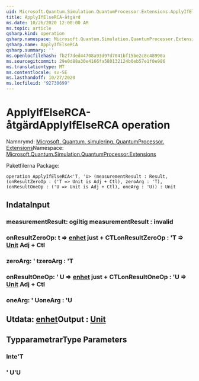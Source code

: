 ```yaml
---
uid: Microsoft.Quantum.Simulation.QuantumProcessor.Extensions.ApplyIfElseRCA
title: ApplyIfElseRCA-åtgärd
ms.date: 10/26/2020 12:00:00 AM
ms.topic: article
qsharp.kind: operation
qsharp.namespace: Microsoft.Quantum.Simulation.QuantumProcessor.Extensions
qsharp.name: ApplyIfElseRCA
qsharp.summary: ''
ms.openlocfilehash: fb2f7ded44708a93d97d7041bf15be2c8c48990a
ms.sourcegitcommit: 29e0d88a30e4166fa580132124b0eb57e1f0e986
ms.translationtype: MT
ms.contentlocale: sv-SE
ms.lasthandoff: 10/27/2020
ms.locfileid: "92730699"
---
```

# <a name="applyifelserca-operation"></a><span data-ttu-id="e9bcc-102">ApplyIfElseRCA-åtgärd</span><span class="sxs-lookup"><span data-stu-id="e9bcc-102">ApplyIfElseRCA operation</span></span>

<span data-ttu-id="e9bcc-103">Namnrymd: [Microsoft. Quantum. simulering. QuantumProcessor. Extensions](xref:Microsoft.Quantum.Simulation.QuantumProcessor.Extensions)</span><span class="sxs-lookup"><span data-stu-id="e9bcc-103">Namespace: [Microsoft.Quantum.Simulation.QuantumProcessor.Extensions](xref:Microsoft.Quantum.Simulation.QuantumProcessor.Extensions)</span></span>

<span data-ttu-id="e9bcc-104">Paketfilerna [](https://nuget.org/packages/)</span><span class="sxs-lookup"><span data-stu-id="e9bcc-104">Package: [](https://nuget.org/packages/)</span></span>




```qsharp
operation ApplyIfElseRCA<'T, 'U> (measurementResult : Result, (onResultZeroOp : ('T => Unit is Adj + Ctl), zeroArg : 'T), (onResultOneOp : ('U => Unit is Adj + Ctl), oneArg : 'U)) : Unit
```


## <a name="input"></a><span data-ttu-id="e9bcc-105">Indata</span><span class="sxs-lookup"><span data-stu-id="e9bcc-105">Input</span></span>

### <a name="measurementresult--__invalidresult__"></a><span data-ttu-id="e9bcc-106">measurementResult: __ogiltig <Result>__</span><span class="sxs-lookup"><span data-stu-id="e9bcc-106">measurementResult : __invalid<Result>__</span></span>




### <a name="onresultzeroop--t--unit-adj--ctl"></a><span data-ttu-id="e9bcc-107">onResultZeroOp: t => [enhet](xref:microsoft.quantum.lang-ref.unit) just + CTL</span><span class="sxs-lookup"><span data-stu-id="e9bcc-107">onResultZeroOp : 'T => [Unit](xref:microsoft.quantum.lang-ref.unit) Adj + Ctl</span></span>




### <a name="zeroarg--t"></a><span data-ttu-id="e9bcc-108">zeroArg: ' t</span><span class="sxs-lookup"><span data-stu-id="e9bcc-108">zeroArg : 'T</span></span>




### <a name="onresultoneop--u--unit-adj--ctl"></a><span data-ttu-id="e9bcc-109">onResultOneOp: ' U => [enhet](xref:microsoft.quantum.lang-ref.unit) just + CTL</span><span class="sxs-lookup"><span data-stu-id="e9bcc-109">onResultOneOp : 'U => [Unit](xref:microsoft.quantum.lang-ref.unit) Adj + Ctl</span></span>




### <a name="onearg--u"></a><span data-ttu-id="e9bcc-110">oneArg: ' U</span><span class="sxs-lookup"><span data-stu-id="e9bcc-110">oneArg : 'U</span></span>





## <a name="output--unit"></a><span data-ttu-id="e9bcc-111">Utdata: [enhet](xref:microsoft.quantum.lang-ref.unit)</span><span class="sxs-lookup"><span data-stu-id="e9bcc-111">Output : [Unit](xref:microsoft.quantum.lang-ref.unit)</span></span>



## <a name="type-parameters"></a><span data-ttu-id="e9bcc-112">Typparametrar</span><span class="sxs-lookup"><span data-stu-id="e9bcc-112">Type Parameters</span></span>

### <a name="t"></a><span data-ttu-id="e9bcc-113">Inte</span><span class="sxs-lookup"><span data-stu-id="e9bcc-113">'T</span></span>


### <a name="u"></a><span data-ttu-id="e9bcc-114">' U</span><span class="sxs-lookup"><span data-stu-id="e9bcc-114">'U</span></span>


